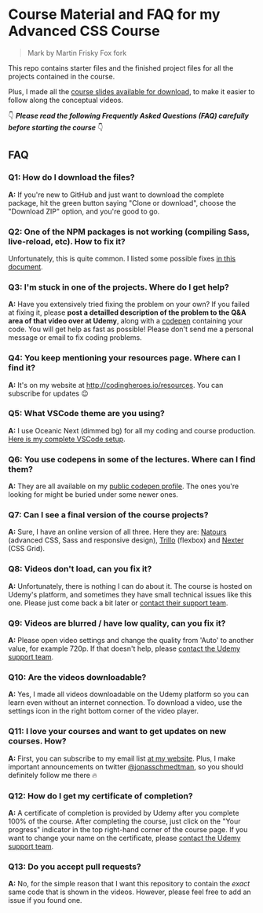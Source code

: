 # Course Material and FAQ for my Advanced CSS Course

>Mark by Martin Frisky Fox fork

This repo contains starter files and the finished project files for all the projects contained in the course.

Plus, I made all the [course slides available for download](slides-students-C04.pdf), to make it easier to follow along the conceptual videos.

👇 **_Please read the following Frequently Asked Questions (FAQ) carefully before starting the course_** 👇

## FAQ

### Q1: How do I download the files?

**A:** If you're new to GitHub and just want to download the complete package, hit the green button saying "Clone or download", choose the "Download ZIP" option, and you're good to go.

### Q2: One of the NPM packages is not working (compiling Sass, live-reload, etc). How to fix it?

Unfortunately, this is quite common. I listed some possible fixes [in this document](npm-fixes.md).

### Q3: I'm stuck in one of the projects. Where do I get help?

**A:** Have you extensively tried fixing the problem on your own? If you failed at fixing it, please **post a detailled description of the problem to the Q&A area of that video over at Udemy**, along with a [codepen](https://codepen.io/pen/) containing your code. You will get help as fast as possible! Please don't send me a personal message or email to fix coding problems.

### Q4: You keep mentioning your resources page. Where can I find it?

**A:** It's on my website at <http://codingheroes.io/resources>. You can subscribe for updates 😉

### Q5: What VSCode theme are you using?

**A:** I use Oceanic Next (dimmed bg) for all my coding and course production. [Here is my complete VSCode setup](vscode-setup.md).

### Q6: You use codepens in some of the lectures. Where can I find them?

**A:** They are all available on my [public codepen profile](https://codepen.io/jonasschmedtmann/pens/public/). The ones you're looking for might be buried under some newer ones.

### Q7: Can I see a final version of the course projects?

**A:** Sure, I have an online version of all three. Here they are: [Natours](https://natours.netlify.com) (advanced CSS, Sass and responsive design), [Trillo](http://trillo.netlify.com/) (flexbox) and [Nexter](https://nexter.netlify.com/) (CSS Grid).

### Q8: Videos don't load, can you fix it?

**A:** Unfortunately, there is nothing I can do about it. The course is hosted on Udemy's platform, and sometimes they have small technical issues like this one. Please just come back a bit later or [contact their support team](https://support.udemy.com/hc/en-us).

### Q9: Videos are blurred / have low quality, can you fix it?

**A:** Please open video settings and change the quality from 'Auto' to another value, for example 720p. If that doesn't help, please [contact the Udemy support team](https://support.udemy.com/hc/en-us).

### Q10: Are the videos downloadable?

**A:** Yes, I made all videos downloadable on the Udemy platform so you can learn even without an internet connection. To download a video, use the settings icon in the right bottom corner of the video player.

### Q11: I love your courses and want to get updates on new courses. How?

**A:** First, you can subscribe to my email list [at my website](http://codingheroes.io/newsletter). Plus, I make important announcements on twitter [@jonasschmedtman](https://twitter.com/jonasschmedtman), so you should definitely follow me there 🔥

### Q12: How do I get my certificate of completion?

**A:** A certificate of completion is provided by Udemy after you complete 100% of the course. After completing the course, just click on the "Your progress" indicator in the top right-hand corner of the course page. If you want to change your name on the certificate, please [contact the Udemy support team](https://support.udemy.com/hc/en-us).

### Q13: Do you accept pull requests?

**A:** No, for the simple reason that I want this repository to contain the _exact_ same code that is shown in the videos. However, please feel free to add an issue if you found one.
